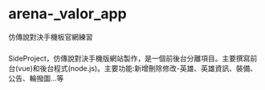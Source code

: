 # arena-_valor_app
仿傳說對決手機板官網練習
###
SideProject，仿傳說對決手機版網站製作，是一個前後台分離項目。主要撰寫前台(vue)和後台程式(node.js)。主要功能:新增刪除修改-英雄、英雄資訊、裝備、公告、輪撥圖...等
